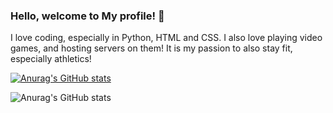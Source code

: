 ### Hello, welcome to My profile! 👋

I love coding, especially in Python, HTML and CSS.
I also love playing video games, and hosting servers on them!
It is my passion to also stay fit, especially athletics!

[![Anurag's GitHub stats](https://github-readme-stats.vercel.app/api?username=Bump64)](https://github.com/anuraghazra/github-readme-stats)

![Anurag's GitHub stats](https://github-readme-stats.vercel.app/api?username=Bump64&show_icons=true&theme=radical)
